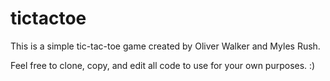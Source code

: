 # tictactoe

This is a simple tic-tac-toe game created by Oliver Walker and Myles Rush.

Feel free to clone, copy, and edit all code to use for your own purposes. :)

